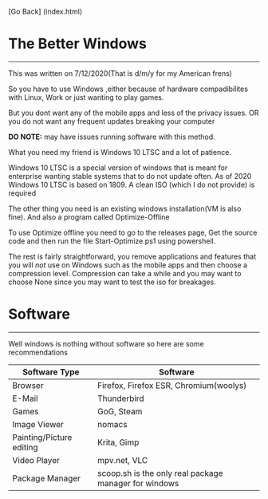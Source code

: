 [Go Back] (index.html)

# The Better Windows
___
This was written on 7/12/2020(That is d/m/y for my American frens)

So you have to use Windows ,either because of hardware compadibilites with Linux, Work or just wanting to play games.

But you dont want any of the mobile apps and less of the privacy issues.
OR you do not want any frequent updates breaking your computer

**DO NOTE:** may have issues running software with this method.

What you need my friend is Windows 10 LTSC and a lot of patience.

Windows 10 LTSC is a special version of windows that is meant for enterprise wanting stable systems that to do not update often. As of 2020 Windows 10 LTSC is based on 1809. A clean ISO (which I do not provide) is required

The other thing you need is an existing windows installation(VM is also fine). And also a program called Optimize-Offline

To use Optimize offline you need to go to the releases page, Get the source code and then run the file Start-Optimize.ps1 using powershell.

The rest is fairly straightforward, you remove applications and features that you will *not* use on Windows such as the mobile apps and then choose a compression level.
Compression can take a while and you may want to choose None since you may want to test the iso for breakages.


# Software

___

Well windows is nothing without software so here are some recommendations

| Software Type | Software |
|---|---|
|Browser |Firefox, Firefox ESR, Chromium(woolys)|
|E-Mail|Thunderbird|
|Games| 	GoG, Steam|
|Image Viewer|nomacs|
|Painting/Picture editing| 	Krita, Gimp|
|Video Player|mpv.net, VLC|
|Package Manager|scoop.sh is the only real package manager for windows|